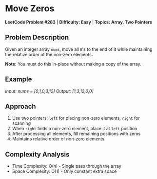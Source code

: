 # Move Zeros

**LeetCode Problem #283** | **Difficulty: Easy** | **Topics: Array, Two Pointers**

## Problem Description
Given an integer array `nums`, move all `0`'s to the end of it while maintaining the relative order of the non-zero elements.

**Note:** You must do this in-place without making a copy of the array.

## Example
*Input: nums = [0,1,0,3,12]*
*Output: [1,3,12,0,0]*

## Approach
1. Use two pointers: `left` for placing non-zero elements, `right` for scanning
2. When `right` finds a non-zero element, place it at `left` position
3. After processing all elements, fill remaining positions with zeros
4. Maintains relative order of non-zero elements

## Complexity Analysis
* Time Complexity: O(n) - Single pass through the array
* Space Complexity: O(1) - Only constant extra space
